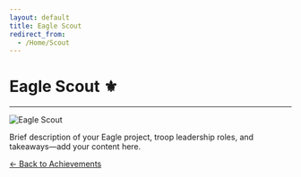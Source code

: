 ```yaml
---
layout: default
title: Eagle Scout
redirect_from:
  - /Home/Scout
---
```


<h1 class="text-center">Eagle Scout ⚜</h1>
<hr/>

<div class="container">
  <div class="row justify-content-center">
    <div class="col-md-8">
      <img class="img-fluid rounded mb-3"
           src="{{ '/assets/img/achievements/eaglescout-min.jpg' | relative_url }}"
           alt="Eagle Scout">
      <p>Brief description of your Eagle project, troop leadership roles, and takeaways—add your content here.</p>
      <a class="btn btn-outline-primary" href="{{ '/achievements/' | relative_url }}">&larr; Back to Achievements</a>
    </div>
  </div>
</div>
